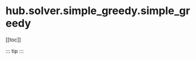 # hub.solver.simple_greedy.simple_greedy

[[toc]]

::: tip
<skdecide-summary></skdecide-summary>
:::

